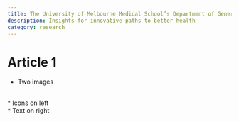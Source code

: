 ```yaml
---
title: The University of Melbourne Medical School’s Department of General Practice
description: Insights for innovative paths to better health
category: research
---
```


# Article 1

* Two images

<div class="col-span-11">
    <img src="" />
    <img src="" />
</div>

<div class="col-span-3">
* Icons on left
</div>

<div class="col-span-8">
* Text on right
</div>